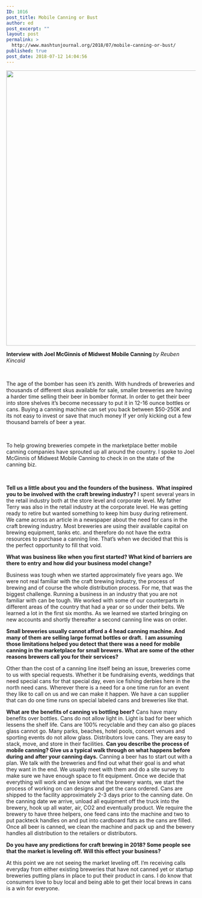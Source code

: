 ```yaml
---
ID: 1016
post_title: Mobile Canning or Bust
author: ed
post_excerpt: ""
layout: post
permalink: >
  http://www.mashtunjournal.org/2018/07/mobile-canning-or-bust/
published: true
post_date: 2018-07-12 14:04:56
---
```

<a href="http://www.mashtunjournal.org/2018/07/mobile-canning-or-bust/joelsm/" rel="attachment wp-att-1017"><img class="alignnone size-large wp-image-1017" src="http://www.mashtunjournal.org/wp-content/uploads/2018/07/JOELSM-550x733.jpg" alt="" width="550" height="733" /></a>

<strong>
Interview with Joel McGinnis of Midwest Mobile Canning
</strong><em> by Reuben Kincaid</em>

&nbsp;

The age of the bomber has seen it’s zenith. With hundreds of breweries and thousands of different skus available for sale, smaller breweries are having a harder time selling their beer in bomber format. In order to get their beer into store shelves it’s become necessary to put it in 12-16 ounce bottles or cans. Buying a canning machine can set you back between $50-250K and its not easy to invest or save that much money If yer only kicking out a few thousand barrels of beer a year.

&nbsp;

To help growing breweries compete in the marketplace better mobile canning companies have sprouted up all around the country. I spoke to Joel McGinnis of Midwest Mobile Canning to check in on the state of the canning biz.

<strong> </strong>

<strong>Tell us a little about you and the founders of the business.  What inspired you to be involved with the craft brewing industry?</strong>
I spent several years in the retail industry both at the store level and corporate level. My father Terry was also in the retail industry at the corporate level. He was getting ready to retire but wanted something to keep him busy during retirement. We came across an article in a newspaper about the need for cans in the craft brewing industry. Most breweries are using their available capital on brewing equipment, tanks etc. and therefore do not have the extra resources to purchase a canning line. That’s when we decided that this is the perfect opportunity to fill that void.



<strong>What was business like when you first started? What kind of barriers are there to entry and how did your business model change?
</strong>

Business was tough when we started approximately five years ago. We were not real familiar with the craft brewing industry, the process of brewing and of course the whole distribution process. For me, that was the biggest challenge. Running a business in an industry that you are not familiar with can be tough. We worked with some of our counterparts in different areas of the country that had a year or so under their belts. We learned a lot in the first six months. As we learned we started bringing on new accounts and shortly thereafter a second canning line was on order.

<strong>Small breweries usually cannot afford a 4 head canning machine. And many of them are selling large format bottles or draft.  I am assuming those limitations helped you detect that there was a need for mobile canning in the marketplace for small brewers. What are some of the other reasons brewers call you for their services?

</strong>

Other than the cost of a canning line itself being an issue, breweries come to us with special requests. Whether it be fundraising events, weddings that need special cans for that special day, even ice fishing derbies here in the north need cans. Wherever there is a need for a one time run for an event they like to call on us and we can make it happen. We have a can supplier that can do one time runs on special labeled cans and breweries like that.

<strong>What are the benefits of canning vs bottling beer?</strong>
Cans have many benefits over bottles. Cans do not allow light in. Light is bad for beer which lessens the shelf life. Cans are 100% recyclable and they can also go places glass cannot go. Many parks, beaches, hotel pools, concert venues and sporting events do not allow glass. Distributors love cans. They are easy to stack, move, and store in their facilities.
<strong>
Can you describe the process of mobile canning? Give us a typical walk through on what happens before during and after your canning days.</strong>
Canning a beer has to start out with a plan. We talk with the breweries and find out what their goal is and what they want in the end. We usually meet with them and do a site survey to make sure we have enough space to fit equipment. Once we decide that everything will work and we know what the brewery wants, we start the process of working on can designs and get the cans ordered. Cans are shipped to the facility approximately 2-3 days prior to the canning date. On the canning date we arrive, unload all equipment off the truck into the brewery, hook up all water, air, CO2 and eventually product. We require the brewery to have three helpers, one feed cans into the machine and two to put packteck handles on and put into cardboard flats as the cans are filled. Once all beer is canned, we clean the machine and pack up and the bewery handles all distribution to the retailers or distributors.

<strong>Do you have any predictions for craft brewing in 2018? Some people see that the market is leveling off. Will this effect your business?</strong>

At this point we are not seeing the market leveling off. I’m receiving calls everyday from either existing breweries that have not canned yet or startup breweries putting plans in place to put their product in cans. I do know that consumers love to buy local and being able to get their local brews in cans is a win for everyone.